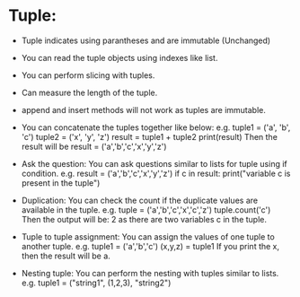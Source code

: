 # Tuple: 

- Tuple indicates using parantheses and are immutable (Unchanged)

- You can read the tuple objects using indexes like list.

- You can perform slicing with tuples. 

- Can measure the length of the tuple.

- append and insert methods will not work as tuples are immutable.

- You can concatenate the tuples together like below:
        e.g. tuple1 = ('a', 'b', 'c')
             tuple2 = ('x', 'y', 'z')
        result = tuple1 + tuple2
        print(result)
    Then the result will be result = ('a','b','c','x','y','z')

- Ask the question: You can ask questions similar to lists for tuple using if condition.
        e.g. result = ('a','b','c','x','y','z')
             if c in result:
                print("variable c is present in the tuple")

- Duplication: You can check the count if the duplicate values are available in the tuple.
        e.g. tuple = ('a','b','c','x','c','z')
             tuple.count('c')
    Then the output will be: 2 as there are two variables c in the tuple.

- Tuple to tuple assignment: You can assign the values of one tuple to another tuple. 
        e.g. tuple1 = ('a','b','c')
             (x,y,z) = tuple1
        If you print the x, then the result will be a.

- Nesting tuple: You can perform the nesting with tuples similar to lists.
        e.g. tuple1 = ("string1", (1,2,3), "string2")
